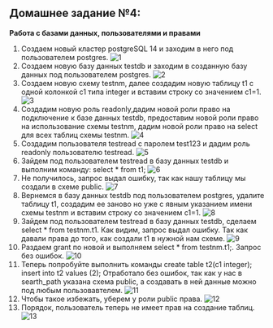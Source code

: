 ## **Домашнее задание №4:**
**Работа с базами данных, пользователями и правами**

1.  Создаем новый кластер postgreSQL 14 и заходим в него под пользователем postgres.
    ![1](https://user-images.githubusercontent.com/97864676/203247069-17925d4d-0fa3-48b2-81d9-ef83668022ce.png)
2.  Создаем новую базу данных testdb и заходим в созданную базу данных под пользователем postgres.
    ![2](https://user-images.githubusercontent.com/97864676/203247086-05f59b10-da04-49d8-b245-0d3efb5d8d76.png)
3.  Создаем новую схему testnm, далее создадим новую таблицу t1 с одной колонкой c1 типа integer и вставим строку со значением
     c1=1. 
    ![3](https://user-images.githubusercontent.com/97864676/203247100-f0816497-ccc4-4b72-bfae-ad2629f29445.png)
4.  Cоздадим новую роль readonly,дадим новой роли право на подключение к базе данных testdb, предоставим новой роли право на 
    использование схемы testnm, дадим новой роли право на select для всех таблиц схемы testnm.
    ![4](https://user-images.githubusercontent.com/97864676/203247105-906448d6-9a7c-4fe0-b22a-45ceea01db73.png)
5.  Создадим пользователя testread с паролем test123 и дадим роль readonly пользователю testread.
    ![5](https://user-images.githubusercontent.com/97864676/203247117-2659554c-5413-4e3e-b737-027ab1422ee9.png)
6.  Зайдем под пользователем testread в базу данных testdb и выполним команду: select * from t1;
    ![6](https://user-images.githubusercontent.com/97864676/203247128-ab418fc9-164f-4014-b45a-429e105f475d.png)
7. Не получилось, запрос выдал ошибку, так как нашу таблицу мы создали в схеме public.
    ![7](https://user-images.githubusercontent.com/97864676/203247153-d20e3de2-aad9-4ec8-b414-39c7261ab92c.png)
8. Вернемся в базу данных testdb под пользователем postgres, удалите таблицу t1, создадим ее заново но уже с 
    явным указанием имени схемы testnm и вставим строку со значением c1=1.
    ![8](https://user-images.githubusercontent.com/97864676/203247168-cf2cb6df-4117-40db-8ef2-73f5e9b3d6a3.png)
9.  Зайдем под пользователем testread в базу данных testdb, сделаем select * from testnm.t1. Как видим, запрос выдал ошибку. 
    Так как давали права до того, как создали t1 в нужной нам схеме.
    ![9](https://user-images.githubusercontent.com/97864676/203247189-38f3c89e-ab40-4bf7-84f6-839043ad366c.png)
10. Раздаем grant по новой и выполняем select * from testnm.t1;. Запрос без ошибок.
    ![10](https://user-images.githubusercontent.com/97864676/203247203-4912927f-7b51-4ed3-bc61-547c78a7df7d.png)
11.  Теперь попробуйте выполнить команды
    create table t2(c1 integer); insert into t2 values (2);
    Отработало без ошибок, так как у нас в searth_path указана схема public, а создавать в ней данные можно под любым пользовавтелем.
    ![11](https://user-images.githubusercontent.com/97864676/203247212-e3107bb7-f842-4631-9466-07f3cb18c6a5.png)
12. Чтобы такое избежать, уберем у роли public права.
    ![12](https://user-images.githubusercontent.com/97864676/203247252-266a7482-584b-4cc6-8963-e3da262bc5ef.png)
13. Порядок, пользователь теперь не имеет прав на создание таблиц.
    ![13](https://user-images.githubusercontent.com/97864676/203247260-981633de-89e8-42c3-918b-51f374430a4a.png)

